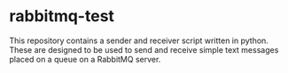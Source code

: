 # rabbitmq-test

This repository contains a sender and receiver script written in python. These are designed to be used to send and receive simple text messages placed on a queue
on a RabbitMQ server.
